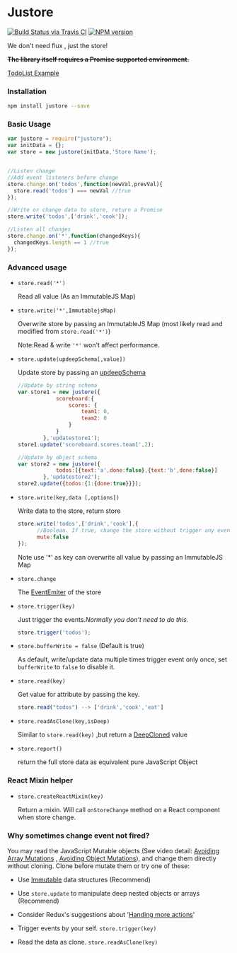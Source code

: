 # Justore

[![Build Status via Travis CI](https://travis-ci.org/regou/justore.svg?branch=master)](https://travis-ci.org/regou/justore)
[![NPM version](https://img.shields.io/npm/v/justore.svg)](https://www.npmjs.com/package/justore)

We don't need flux , just the store!


~~**The library itself requires a Promise supported environment.**~~

[TodoList Example](https://github.com/regou/justore-todo)

### Installation

```sh
npm install justore --save
```

### Basic Usage

```js
var justore = require("justore");
var initData = {};
var store = new justore(initData,'Store Name');


//Listen change
//Add event listeners before change
store.change.on('todos',function(newVal,prevVal){
  store.read('todos') === newVal //true
});

//Write or change data to store, return a Promise
store.write('todos',['drink','cook']);

//Listen all changes
store.change.on('*',function(changedKeys){
  changedKeys.length == 1 //true
});
```


### Advanced usage

- `store.read('*')`

	Read all value (As an ImmutableJS Map)

- `store.write('*',ImmutablejsMap)`

	Overwrite store by passing an ImmutableJS Map (most likely read and modified from `store.read('*')`)
	
	Note:Read & write `'*'` won't affect performance.

- `store.update(updeepSchema[,value])`

	Update store by passing an [updeepSchema](https://github.com/substantial/updeep/tree/37cf81dd8377bd4f6fbd196407d0ac452cd6f825)
	```js
	//Update by string schema
	var store1 = new justore({
				scoreboard:{
					scores: {
						team1: 0,
						team2: 0
					}
				}
			},'updatestore1');
	store1.update('scoreboard.scores.team1',2);
	
	//Update by object schema
	var store2 = new justore({
				todos:[{text:'a',done:false},{text:'b',done:false}]
			},'updatestore2');
	store2.update({todos:{1:{done:true}}});
	```


- `store.write(key,data [,options])`

    Write data to the store, return store
    ```js
    store.write('todos',['drink','cook'],{
          //Boolean. If true, change the store without trigger any events
          mute:false
    });
    ```
    Note use '*' as key can overwrite all value by passing an ImmutableJS Map
        
- `store.change`

    The [EventEmiter](https://nodejs.org/api/events.html#events_class_events_eventemitter) of the store

- `store.trigger(key)`

    Just trigger the events.*Normally you don't need to do this.*
    ```js
    store.trigger('todos');
    ```

- `store.bufferWrite = false` (Default is true)

	As default, write/update data multiple times trigger event only once, set `bufferWrite` to `false` to disable it.

- `store.read(key)`

    Get value for attribute by passing the key.
    ```js
    store.read("todos") --> ['drink','cook','eat']
    ```

- `store.readAsClone(key,isDeep)`

    Similar to `store.read(key)` ,but return a [DeepCloned](https://lodash.com/docs#clone) value

- `store.report()`

    return the full store data as equivalent pure JavaScript Object



### React Mixin helper
- `store.createReactMixin(key)`
 
    Return a mixin. Will call `onStoreChange` method on a React component when store change.



### Why sometimes change event not fired?
You may read the JavaScript Mutable objects (See video detail: [Avoiding Array Mutations](https://egghead.io/lessons/javascript-redux-avoiding-array-mutations-with-concat-slice-and-spread) , [Avoiding Object Mutations](https://egghead.io/lessons/javascript-redux-avoiding-object-mutations-with-object-assign-and-spread)), and change them directly without cloning.
Clone before mutate them or try one of these:

- Use [Immutable](https://facebook.github.io/immutable-js/) data structures (Recommend)

- Use `store.update` to manipulate deep nested objects or arrays (Recommend)

- Consider Redux's suggestions about '[Handing more actions](http://redux.js.org/docs/basics/Reducers.html#handling-more-actions)'

- Trigger events by your self.  `store.trigger(key)`

- Read the data as clone.  `store.readAsClone(key)`

